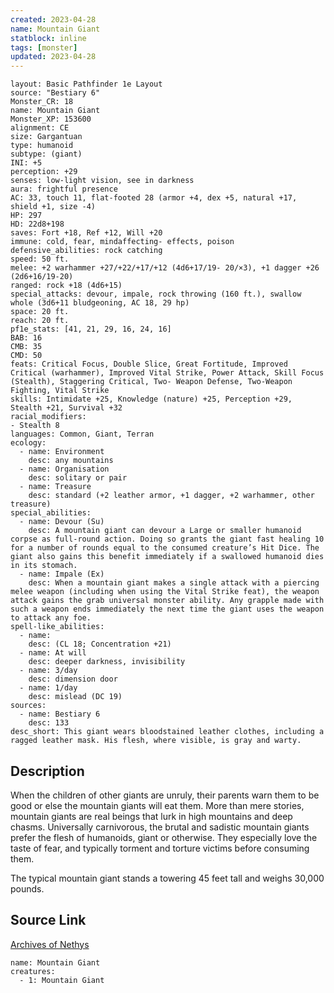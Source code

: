 ```yaml
---
created: 2023-04-28
name: Mountain Giant
statblock: inline
tags: [monster]
updated: 2023-04-28
---
```

```statblock
layout: Basic Pathfinder 1e Layout
source: "Bestiary 6"
Monster_CR: 18
name: Mountain Giant
Monster_XP: 153600
alignment: CE
size: Gargantuan
type: humanoid
subtype: (giant)
INI: +5
perception: +29
senses: low-light vision, see in darkness
aura: frightful presence
AC: 33, touch 11, flat-footed 28 (armor +4, dex +5, natural +17, shield +1, size -4)
HP: 297
HD: 22d8+198
saves: Fort +18, Ref +12, Will +20
immune: cold, fear, mindaffecting- effects, poison
defensive_abilities: rock catching
speed: 50 ft.
melee: +2 warhammer +27/+22/+17/+12 (4d6+17/19- 20/×3), +1 dagger +26 (2d6+16/19-20)
ranged: rock +18 (4d6+15)
special_attacks: devour, impale, rock throwing (160 ft.), swallow whole (3d6+11 bludgeoning, AC 18, 29 hp)
space: 20 ft.
reach: 20 ft.
pf1e_stats: [41, 21, 29, 16, 24, 16]
BAB: 16
CMB: 35
CMD: 50
feats: Critical Focus, Double Slice, Great Fortitude, Improved Critical (warhammer), Improved Vital Strike, Power Attack, Skill Focus (Stealth), Staggering Critical, Two- Weapon Defense, Two-Weapon Fighting, Vital Strike
skills: Intimidate +25, Knowledge (nature) +25, Perception +29, Stealth +21, Survival +32
racial_modifiers:
- Stealth 8
languages: Common, Giant, Terran
ecology:
  - name: Environment
    desc: any mountains
  - name: Organisation
    desc: solitary or pair
  - name: Treasure
    desc: standard (+2 leather armor, +1 dagger, +2 warhammer, other treasure)
special_abilities:
  - name: Devour (Su)
    desc: A mountain giant can devour a Large or smaller humanoid corpse as full-round action. Doing so grants the giant fast healing 10 for a number of rounds equal to the consumed creature’s Hit Dice. The giant also gains this benefit immediately if a swallowed humanoid dies in its stomach.
  - name: Impale (Ex)
    desc: When a mountain giant makes a single attack with a piercing melee weapon (including when using the Vital Strike feat), the weapon attack gains the grab universal monster ability. Any grapple made with such a weapon ends immediately the next time the giant uses the weapon to attack any foe.
spell-like_abilities:
  - name:
    desc: (CL 18; Concentration +21)
  - name: At will
    desc: deeper darkness, invisibility
  - name: 3/day
    desc: dimension door
  - name: 1/day
    desc: mislead (DC 19)
sources:
  - name: Bestiary 6
    desc: 133
desc_short: This giant wears bloodstained leather clothes, including a ragged leather mask. His flesh, where visible, is gray and warty.
```
## Description
When the children of other giants are unruly, their parents warn them to be good or else the mountain giants will eat them. More than mere stories, mountain giants are real beings that lurk in high mountains and deep chasms. Universally carnivorous, the brutal and sadistic mountain giants prefer the flesh of humanoids, giant or otherwise. They especially love the taste of fear, and typically torment and torture victims before consuming them. 

The typical mountain giant stands a towering 45 feet tall and weighs 30,000 pounds.
## Source Link
[Archives of Nethys](https://aonprd.com/MonsterDisplay.aspx?ItemName=Mountain%20Giant)
```encounter-table
name: Mountain Giant
creatures:
  - 1: Mountain Giant
```
